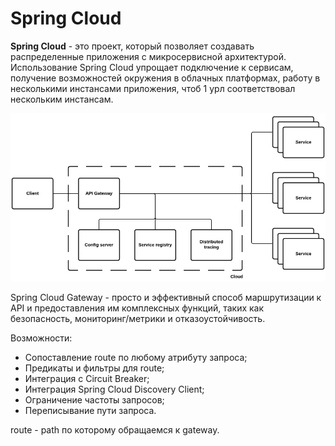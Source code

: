 # Spring Cloud
**Spring Cloud** - это проект, который позволяет создавать распределенные приложения с микросервисной архитектурой.
Использование Spring Cloud упрощает подключение к сервисам, получение возможностей окружения в облачных платформах,
работу в несколькими инстансами приложения, чтоб 1 урл соответствовал нескольким инстансам.

![img34.png](assets/img34.png)

Spring Cloud Gateway - просто и эффективный способ маршрутизации к API и предоставления им комплексных функций, таких как
безопасность, мониторинг/метрики и отказоустойчивость.

Возможности:
* Сопоставление route по любому атрибуту запроса;
* Предикаты и фильтры для route;
* Интеграция с Circuit Breaker;
* Интеграция Spring Cloud Discovery Client;
* Ограничение частоты запросов;
* Переписывание пути запроса.

route - path по которому обращаемся к gateway. 